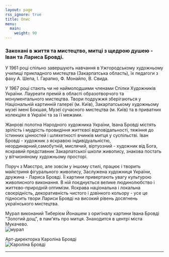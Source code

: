 ```yaml
---
layout: page
rss_ignore: true
title: Опис
menu:
  main:
    weight: 90
---
```

### Закохані в життя та мистецтво, митці з щедрою душею - Іван та Лариса Бровді. 

У 1961 році спільно завершують навчання в Ужгородському художньому училищі прикладного мистецтва (Закарпатська область), їх педагоги з фаху  А. Шепа, І. Гарапко, Ф. Монайло, В. Свида. 

У 1967 році стають чи не наймолодшими членами Спілки Художників України. Лауреати премій в області образотворчого та монументального мистецтва. Твори подружжя зберігаються у Національній картинній галереї (м. Київ), Закарпатському  художньому музеї імені Бокшая, Музеї сучасного мистецтва (м. Київ) та в приватних колекціях в Україні та за її межами.

Жанрові полотна Народного художника України, Івана Бровді містять зрілість і мудрість провидіння життєвої відповідальності, тяжіння до істинних цінностей і шляхетності вчинків митця у суспільстві. Іван Бровді - художник з яскравою індивідуальністю, неординарний,самобутній, мислячий, віртуозний - художник від Бога, яскравий представник Закарпатської школи живопису, знакова постать у вітчизняному художньому просторі.

Поруч з Маєстро, але зовсім у іншому стилі, працює і творить майстриня фігурального живопису, Заслужена художниця України, дружина - Лариса Бровді. Її картини привертають увагу культурою живописного виконання. В ній поєднується велике людинолюбство і життєво-природній оптимізм. Яскрава національна і локальна своєрідність, декоративність чистого і дзвінкого кольору - усе це підносить твори Лариси Бровді на високий рівень досягнень українського мистецтва.

Мурал виконаний Тиберієм Йонашем з оригіналу картини Івана Бровді "Золотий дощ", в пам'ять про митця. Знаходится в центрі міста Мукачево.  
![мурал ](/mural.jpg)

Арт-директорка Кароліна Бровді  
![Кароліна Бровді](/karolina.jpg)

---
